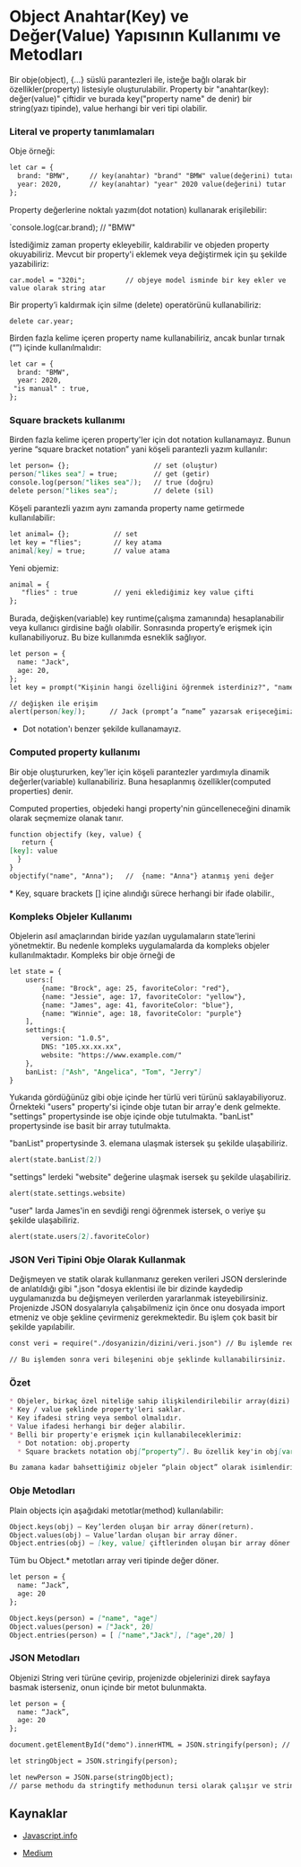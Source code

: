 # Object Anahtar(Key) ve Değer(Value) Yapısının Kullanımı ve Metodları

Bir obje(object), {…} süslü parantezleri ile,  isteğe bağlı olarak bir özellikler(property) listesiyle oluşturulabilir. Property bir "anahtar(key): değer(value)" çiftidir ve burada key("property name" de denir) bir string(yazı tipinde), value herhangi bir veri tipi olabilir.

### Literal ve property tanımlamaları

Obje örneği:

~~~markdown
let car = {		
  brand: "BMW", 	// key(anahtar) "brand" "BMW" value(değerini) tutar 
  year: 2020,  		// key(anahtar) "year" 2020 value(değerini) tutar 
};
~~~

Property değerlerine noktalı yazım(dot notation) kullanarak erişilebilir:

`console.log(car.brand);      // "BMW"

İstediğimiz zaman property ekleyebilir, kaldırabilir ve objeden property okuyabiliriz.
Mevcut bir property'i eklemek veya değiştirmek için şu şekilde yazabiliriz:

`car.model = "320i";          // objeye model isminde bir key ekler ve value olarak string atar `

Bir property’i kaldırmak için silme (delete) operatörünü kullanabiliriz:

`delete car.year;`

Birden fazla kelime içeren property name kullanabiliriz, ancak bunlar tırnak (“”) içinde kullanılmalıdır: 

~~~markdown
let car = {
  brand: "BMW",  
  year: 2020,  		
 "is manual" : true,
};
~~~

### Square brackets kullanımı

Birden fazla kelime içeren property'ler için dot notation kullanamayız.
Bunun yerine “square bracket notation” yani köşeli parantezli yazım kullanılır: 

~~~markdown
let person= {};                     // set (oluştur)
person["likes sea"] = true;         // get (getir)
console.log(person["likes sea"]);   // true (doğru)
delete person["likes sea"];         // delete (sil)
~~~

Köşeli parantezli yazım aynı zamanda property name getirmede kullanılabilir:

~~~markdown
let animal= {};           // set
let key = "flies";        // key atama
animal[key] = true;       // value atama
~~~

Yeni objemiz: 

~~~markdown
animal = {     
   "flies" : true	      // yeni eklediğimiz key value çifti
}; 
~~~

Burada, değişken(variable) key runtime(çalışma zamanında) hesaplanabilir veya kullanıcı girdisine bağlı olabilir. Sonrasında property’e erişmek için kullanabiliyoruz. Bu bize kullanımda esneklik sağlıyor.

~~~markdown
let person = {
  name: "Jack",
  age: 20,
};
let key = prompt("Kişinin hangi özelliğini öğrenmek isterdiniz?", "name");

// değişken ile erişim
alert(person[key]);      // Jack (prompt’a “name” yazarsak erişeceğimiz değer)
~~~

* Dot notation'ı benzer şekilde kullanamayız.

### Computed property kullanımı

Bir obje oluştururken, key'ler için köşeli parantezler yardımıyla dinamik değerler(variable) kullanabiliriz. Buna hesaplanmış özellikler(computed properties) denir.

Computed properties, objedeki hangi property'nin güncelleneceğini dinamik olarak seçmemize olanak tanır.

~~~markdown
function objectify (key, value) {
   return {
[key]: value
  }
}
objectify("name", "Anna");   //  {name: "Anna"} atanmış yeni değer
~~~

\* Key, square brackets [] içine alındığı sürece herhangi bir ifade olabilir.,

### Kompleks Objeler Kullanımı 

Objelerin asıl amaçlarından biride yazılan uygulamaların state'lerini yönetmektir. Bu nedenle kompleks uygulamalarda da kompleks objeler kullanılmaktadır. Kompleks bir obje örneği de 

~~~markdown
let state = {
	users:[
		{name: "Brock", age: 25, favoriteColor: "red"},
		{name: "Jessie", age: 17, favoriteColor: "yellow"},
		{name: "James", age: 41, favoriteColor: "blue"},
		{name: "Winnie", age: 18, favoriteColor: "purple"}
	],
	settings:{
		version: "1.0.5",
        DNS: "105.xx.xx.xx",
        website: "https://www.example.com/"
	},
	banList: ["Ash", "Angelica", "Tom", "Jerry"]
}
~~~

Yukarıda gördüğünüz gibi obje içinde her türlü veri türünü saklayabiliyoruz. Örnekteki "users" property'si içinde obje tutan bir array'e denk gelmekte. "settings" propertysinde ise obje içinde obje tutulmakta. "banList" propertysinde ise basit bir array tutulmakta.

"banList" propertysinde 3. elemana ulaşmak istersek şu şekilde ulaşabiliriz. 

~~~markdown
alert(state.banList[2])
~~~

"settings" lerdeki "website" değerine ulaşmak isersek şu şekilde ulaşabiliriz. 

~~~markdown
alert(state.settings.website)
~~~

"user" larda James'in en sevdiği rengi öğrenmek istersek, o veriye şu şekilde ulaşabiliriz. 

~~~markdown
alert(state.users[2].favoriteColor)
~~~

### JSON Veri Tipini Obje Olarak Kullanmak

Değişmeyen ve statik olarak kullanmanız gereken verileri JSON derslerinde de anlatıldığı gibi ".json "dosya eklentisi ile bir dizinde kaydedip uygulamanızda bu değişmeyen verilerden yararlanmak isteyebilirsiniz. Projenizde JSON dosyalarıyla çalışabilmeniz için önce onu dosyada import etmeniz ve obje şekline çevirmeniz gerekmektedir. Bu işlem çok basit bir şekilde yapılabilir.

~~~markdown
const veri = require("./dosyanizin/dizini/veri.json") // Bu işlemde require fonksiyonu ile dosyanızı import etmektesiniz

// Bu işlemden sonra veri bileşenini obje şeklinde kullanabilirsiniz. 
~~~

### Özet 

~~~markdown
* Objeler, birkaç özel niteliğe sahip ilişkilendirilebilir array(dizi)'lerdir.
* Key / value şeklinde property'leri saklar.
* Key ifadesi string veya sembol olmalıdır.
* Value ifadesi herhangi bir değer alabilir.
* Belli bir property'e erişmek için kullanabileceklerimiz: 
  * Dot notation: obj.property 
  * Square brackets notation obj[“property”]. Bu özellik key'in obj[varWithKey] gibi bir değişkenden alınmasına izin verir.

Bu zamana kadar bahsettiğimiz objeler “plain object” olarak isimlendirilir. 

~~~

### Obje Metodları

Plain objects için aşağıdaki metotlar(method) kullanılabilir: 

~~~markdown
Object.keys(obj) – Key’lerden oluşan bir array döner(return).
Object.values(obj) – Value’lardan oluşan bir array döner.
Object.entries(obj) – [key, value] çiftlerinden oluşan bir array döner. 
~~~

Tüm bu Object.* metotları array veri tipinde değer döner.

~~~markdown
let person = {
  name: “Jack”,
  age: 20
};

Object.keys(person) = ["name", "age"]
Object.values(person) = ["Jack", 20]
Object.entries(person) = [ ["name","Jack"], ["age",20] ]
~~~

### JSON Metodları 

Objenizi String veri türüne çevirip, projenizde objelerinizi direk sayfaya basmak isterseniz, onun içinde bir metot bulunmakta.  

~~~markdown
let person = {
  name: “Jack”,
  age: 20
};

document.getElementById("demo").innerHTML = JSON.stringify(person); // Bu objenizi bir stringe çevirip demo idsine basacaktır.

let stringObject = JSON.stringify(person);

let newPerson = JSON.parse(stringObject); 
// parse methodu da stringtify methodunun tersi olarak çalışır ve stringi objeye çevirir 
~~~

## Kaynaklar

- [Javascript.info](https://javascript.info/object)

- [Medium](https://medium.com/dailyjs/how-to-use-javascript-computed-properties-8f6f096379e3#:~:text=Computed%20properties%20allow%20you%20to%20dynamically%20choose%20what%20property%20in,name%20and%20value%20from%20event.)

